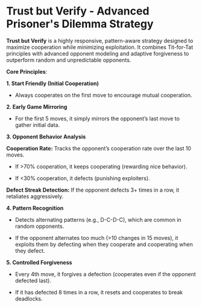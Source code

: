 # Trust but Verify - Advanced Prisoner's Dilemma Strategy


**Trust but Verify** is a highly responsive, pattern-aware strategy designed to maximize cooperation while minimizing exploitation. It combines Tit-for-Tat principles with advanced opponent modeling and adaptive forgiveness to outperform random and unpredictable opponents.

**Core Principles**:

**1. Start Friendly (Initial Cooperation)**

+ Always cooperates on the first move to encourage mutual cooperation.

**2. Early Game Mirroring**

+ For the first 5 moves, it simply mirrors the opponent’s last move to gather initial data.

**3. Opponent Behavior Analysis**

 **Cooperation Rate:** Tracks the opponent’s cooperation rate over the last 10 moves.

+ If >70% cooperation, it keeps cooperating (rewarding nice behavior).

+ If <30% cooperation, it defects (punishing exploiters).

**Defect Streak Detection:** If the opponent defects 3+ times in a row, it retaliates aggressively.

**4. Pattern Recognition**

+ Detects alternating patterns (e.g., D-C-D-C), which are common in random opponents.

+ If the opponent alternates too much (>10 changes in 15 moves), it exploits them by defecting when they cooperate and cooperating when they defect.

**5. Controlled Forgiveness**

+ Every 4th move, it forgives a defection (cooperates even if the opponent defected last).

+ If it has defected 8 times in a row, it resets and cooperates to break deadlocks.